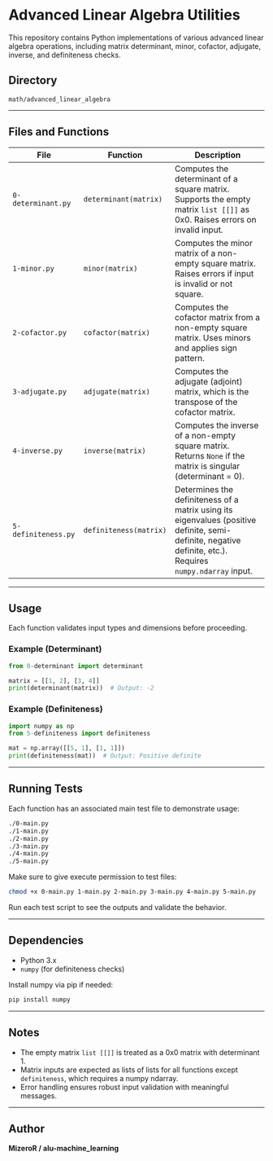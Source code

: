 

# Advanced Linear Algebra Utilities

This repository contains Python implementations of various advanced linear algebra operations, including matrix determinant, minor, cofactor, adjugate, inverse, and definiteness checks.

## Directory

`math/advanced_linear_algebra`

---

## Files and Functions

| File                | Function               | Description                                                                                                                                                |
| ------------------- | ---------------------- | ---------------------------------------------------------------------------------------------------------------------------------------------------------- |
| `0-determinant.py`  | `determinant(matrix)`  | Computes the determinant of a square matrix. Supports the empty matrix `list [[]]` as 0x0. Raises errors on invalid input.                                 |
| `1-minor.py`        | `minor(matrix)`        | Computes the minor matrix of a non-empty square matrix. Raises errors if input is invalid or not square.                                                   |
| `2-cofactor.py`     | `cofactor(matrix)`     | Computes the cofactor matrix from a non-empty square matrix. Uses minors and applies sign pattern.                                                         |
| `3-adjugate.py`     | `adjugate(matrix)`     | Computes the adjugate (adjoint) matrix, which is the transpose of the cofactor matrix.                                                                     |
| `4-inverse.py`      | `inverse(matrix)`      | Computes the inverse of a non-empty square matrix. Returns `None` if the matrix is singular (determinant = 0).                                             |
| `5-definiteness.py` | `definiteness(matrix)` | Determines the definiteness of a matrix using its eigenvalues (positive definite, semi-definite, negative definite, etc.). Requires `numpy.ndarray` input. |

---

## Usage

Each function validates input types and dimensions before proceeding.

### Example (Determinant)

```python
from 0-determinant import determinant

matrix = [[1, 2], [3, 4]]
print(determinant(matrix))  # Output: -2
```

### Example (Definiteness)

```python
import numpy as np
from 5-definiteness import definiteness

mat = np.array([[5, 1], [1, 1]])
print(definiteness(mat))  # Output: Positive definite
```

---

## Running Tests

Each function has an associated main test file to demonstrate usage:

```bash
./0-main.py
./1-main.py
./2-main.py
./3-main.py
./4-main.py
./5-main.py
```

Make sure to give execute permission to test files:

```bash
chmod +x 0-main.py 1-main.py 2-main.py 3-main.py 4-main.py 5-main.py
```

Run each test script to see the outputs and validate the behavior.

---

## Dependencies

* Python 3.x
* `numpy` (for definiteness checks)

Install numpy via pip if needed:

```bash
pip install numpy
```

---

## Notes

* The empty matrix `list [[]]` is treated as a 0x0 matrix with determinant 1.
* Matrix inputs are expected as lists of lists for all functions except `definiteness`, which requires a numpy ndarray.
* Error handling ensures robust input validation with meaningful messages.

---

## Author

**MizeroR / alu-machine\_learning**